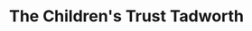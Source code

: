 ---
title: "The Children's Trust Tadworth"
url: /banstead/the-childrens-trust-tadworth/
shop: Gebrauchtwaren
---